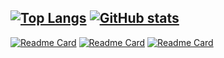 [![Top Langs](https://github-readme-stats.vercel.app/api/top-langs/?username=anuraghazra&layout=compact)](https://github.com/anuraghazra/github-readme-stats)
[![GitHub stats](https://github-readme-stats.vercel.app/api?username=MizuiMiduki&show_icons=true)](https://github.com/anuraghazra/github-readme-stats)
---
[![Readme Card](https://github-readme-stats.vercel.app/api/pin/?username=MizuiMiduki&repo=niconico-PublicCemetery)](https://github.com/MizuiMiduki/niconico-PublicCemetery)
[![Readme Card](https://github-readme-stats.vercel.app/api/pin/?username=MizuiMiduki&repo=tyuusenn-app)](https://github.com/MizuiMiduki/tyuusenn-app)
[![Readme Card](https://github-readme-stats.vercel.app/api/pin/?username=MizuiMiduki&repo=MizuiMiduki.github.io)](https://github.com/MizuiMiduki/MizuiMiduki.github.io)
